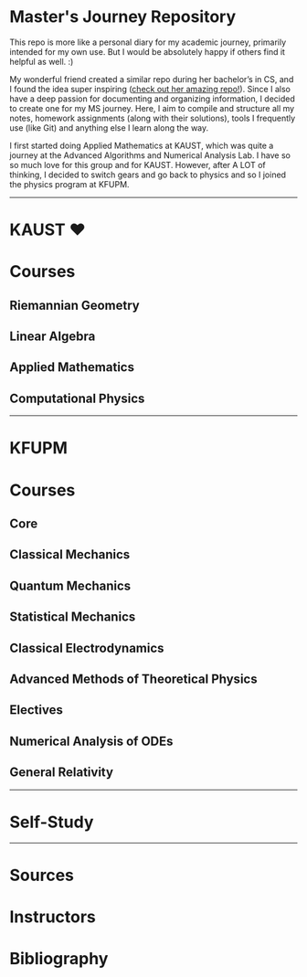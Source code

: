 # Master's Journey Repository
This repo is more like a personal diary for my academic journey, primarily intended for my own use. But I would be absolutely happy if others find it helpful as well. :)


My wonderful friend created a similar repo during her bachelor’s in CS, and I found the idea super inspiring ([check out her amazing repo!](https://github.com/siudro/Operating_Systems_Labs)). Since I also have a deep passion for documenting and organizing information, I decided to create one for my MS journey.  Here, I aim to compile and structure all my notes, homework assignments (along with their solutions), tools I frequently use (like Git) and anything else I learn along the way.

I first started doing Applied Mathematics at KAUST, which was quite a journey at the Advanced Algorithms and Numerical Analysis Lab. I have so so much love for this group and for KAUST. However, after A LOT of thinking, I decided to switch gears and go back to physics and so I joined the physics program at KFUPM.

------


# KAUST ❤️

# Courses

## Riemannian Geometry

## Linear Algebra

## Applied Mathematics

## Computational Physics

-------


# KFUPM

# Courses
 ## Core
 ## Classical Mechanics
 ## Quantum Mechanics
 ## Statistical Mechanics
 ## Classical Electrodynamics
 ## Advanced Methods of Theoretical Physics
## Electives
 ## Numerical Analysis of ODEs
 ## General Relativity
------


# Self-Study



-------

# Sources 

# Instructors

# Bibliography
